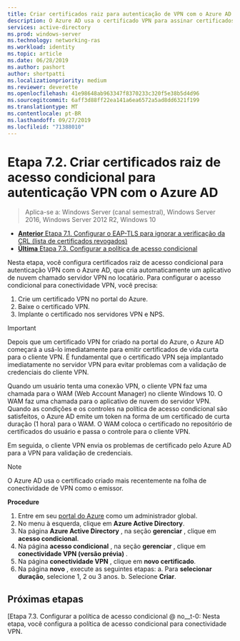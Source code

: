 ```yaml
---
title: Criar certificados raiz para autenticação de VPN com o Azure AD
description: O Azure AD usa o certificado VPN para assinar certificados emitidos para clientes Windows 10 ao autenticar no Azure AD para conectividade de VPN. O certificado marcado como primário é o emissor que o AD do Azure usa.
services: active-directory
ms.prod: windows-server
ms.technology: networking-ras
ms.workload: identity
ms.topic: article
ms.date: 06/28/2019
ms.author: pashort
author: shortpatti
ms.localizationpriority: medium
ms.reviewer: deverette
ms.openlocfilehash: 41e98648ab963347f8370233c320f5e38b5d4d96
ms.sourcegitcommit: 6aff3d88ff22ea141a6ea6572a5ad8dd6321f199
ms.translationtype: MT
ms.contentlocale: pt-BR
ms.lasthandoff: 09/27/2019
ms.locfileid: "71388010"
---
```

# <a name="step-72-create-conditional-access-root-certificates-for-vpn-authentication-with-azure-ad"></a>Etapa 7.2. Criar certificados raiz de acesso condicional para autenticação VPN com o Azure AD

>Aplica-se a: Windows Server (canal semestral), Windows Server 2016, Windows Server 2012 R2, Windows 10

- [**Anterior** Etapa 7.1. Configurar o EAP-TLS para ignorar a verificação da CRL (lista de certificados revogados)](vpn-config-eap-tls-to-ignore-crl-checking.md)
- [**Última** Etapa 7.3. Configurar a política de acesso condicional](vpn-config-conditional-access-policy.md)

Nesta etapa, você configura certificados raiz de acesso condicional para autenticação VPN com o Azure AD, que cria automaticamente um aplicativo de nuvem chamado servidor VPN no locatário. Para configurar o acesso condicional para conectividade VPN, você precisa:

1. Crie um certificado VPN no portal do Azure.
2. Baixe o certificado VPN.
3. Implante o certificado nos servidores VPN e NPS.

> [!IMPORTANT]
> Depois que um certificado VPN for criado na portal do Azure, o Azure AD começará a usá-lo imediatamente para emitir certificados de vida curta para o cliente VPN. É fundamental que o certificado VPN seja implantado imediatamente no servidor VPN para evitar problemas com a validação de credenciais do cliente VPN.

Quando um usuário tenta uma conexão VPN, o cliente VPN faz uma chamada para o WAM (Web Account Manager) no cliente Windows 10. O WAM faz uma chamada para o aplicativo de nuvem do servidor VPN. Quando as condições e os controles na política de acesso condicional são satisfeitos, o Azure AD emite um token na forma de um certificado de curta duração (1 hora) para o WAM. O WAM coloca o certificado no repositório de certificados do usuário e passa o controle para o cliente VPN.  

Em seguida, o cliente VPN envia os problemas de certificado pelo Azure AD para a VPN para validação de credenciais.  

> [!NOTE]
> O Azure AD usa o certificado criado mais recentemente na folha de conectividade de VPN como o emissor.

**Procedure**

1. Entre em seu [portal do Azure](https://portal.azure.com) como um administrador global.
2. No menu à esquerda, clique em **Azure Active Directory**.
3. Na página **Azure Active Directory** , na seção **gerenciar** , clique em **acesso condicional**.
4. Na página **acesso condicional** , na seção **gerenciar** , clique em **conectividade VPN (versão prévia)** .
5. Na página **conectividade VPN** , clique em **novo certificado**.
6. Na página **novo** , execute as seguintes etapas: a. Para **selecionar duração**, selecione 1, 2 ou 3 anos.
   b. Selecione **Criar**.

## <a name="next-steps"></a>Próximas etapas

[Etapa 7.3. Configurar a política de acesso condicional @ no__t-0: Nesta etapa, você configura a política de acesso condicional para conectividade VPN.

